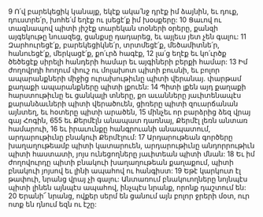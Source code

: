 9 Ո՛վ բարեկեցիկ կանայք,
եկէք ակա՛նջ դրէք իմ ձայնին,
եւ դուք, դուստրե՛ր,
խոհե՛մ եղէք ու լսեցէ՛ք իմ խօսքերը:
10 Ցաւով ու տագնապով պիտի յիշէք տարեկան տօների օրերը,
քանզի այգեկութը նուազեց, ցանքսը դադարեց,
եւ այլեւս յետ չեն գալու:
11 Զարհուրեցէ՛ք, բարեկեցիկնե՛ր,
տրտմեցէ՛ք, մեծամիտնե՛ր,
հանուեցէ՛ք, մերկացէ՛ք, քո՛ւրձ հագէք,
12 լա՛ց եղէք եւ կո՛ւրծք ծեծեցէք սիրելի հանդերի համար
եւ այգիների բերքի համար:
13 Իմ ժողովրդի հողում փուշ ու մոլախոտ պիտի բուսնի,
եւ բոլոր ապարանքների միջից ուրախութիւնը պիտի վերանայ.
փարթամ քաղաքի ապարանքները պիտի լքուեն:
14 Պիտի լքեն այդ քաղաքի հարստութիւնը եւ ցանկալի տները,
քո աւանները յաւիտենապէս քարանձաւների պիտի վերածուեն,
ցիռերը պիտի զուարճանան այնտեղ,
եւ հօտերը պիտի արածեն,
15 մինչեւ որ բարձրից ձեզ վրայ գայ Հոգին,
655 եւ Քերմէլն անապատ դառնայ,
Քերմէլ լեռն անտառ համարուի,
16 եւ իրաւունքը հանգրուանի անապատում,
արդարութիւնը բնակուի Քերմէլում:
17 Արդարութեան գործերը խաղաղութեամբ պիտի կատարուեն,
արդարութիւնը անդորրութիւն պիտի հաստատի,
յոյս ունեցողները յաւիտեան պիտի մնան:
18 Եւ իմ ժողովուրդը պիտի բնակուի խաղաղութեան քաղաքում,
պիտի բնակուի յոյսով եւ լինի ապահով ու հանգիստ:
19 Եթէ կարկուտ էլ թափուի,
նրանց վրայ չի գալու:
Անտառում բնակուողները նոյնպէս պիտի լինեն այնպէս ապահով,
ինչպէս նրանք, որոնք դաշտում են:
20 Երանի՜ նրանց, ովքեր սերմ են ցանում այն բոլոր ջրերի մօտ,
ուր ոտք են դնում եզն ու էշը:
